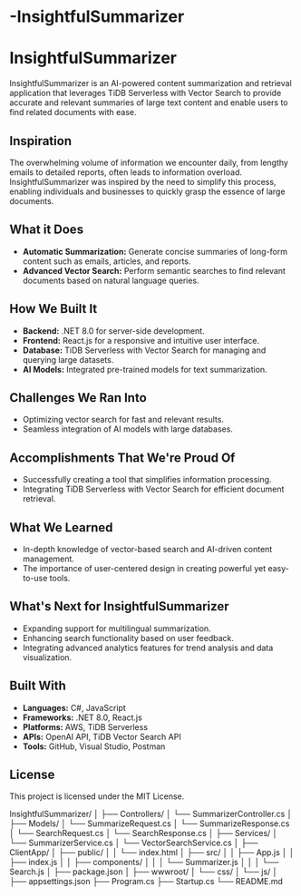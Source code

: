 # -InsightfulSummarizer

# InsightfulSummarizer

InsightfulSummarizer is an AI-powered content summarization and retrieval application that leverages TiDB Serverless with Vector Search to provide accurate and relevant summaries of large text content and enable users to find related documents with ease.

## Inspiration
The overwhelming volume of information we encounter daily, from lengthy emails to detailed reports, often leads to information overload. InsightfulSummarizer was inspired by the need to simplify this process, enabling individuals and businesses to quickly grasp the essence of large documents.

## What it Does
- **Automatic Summarization:** Generate concise summaries of long-form content such as emails, articles, and reports.
- **Advanced Vector Search:** Perform semantic searches to find relevant documents based on natural language queries.

## How We Built It
- **Backend:** .NET 8.0 for server-side development.
- **Frontend:** React.js for a responsive and intuitive user interface.
- **Database:** TiDB Serverless with Vector Search for managing and querying large datasets.
- **AI Models:** Integrated pre-trained models for text summarization.

## Challenges We Ran Into
- Optimizing vector search for fast and relevant results.
- Seamless integration of AI models with large databases.

## Accomplishments That We're Proud Of
- Successfully creating a tool that simplifies information processing.
- Integrating TiDB Serverless with Vector Search for efficient document retrieval.

## What We Learned
- In-depth knowledge of vector-based search and AI-driven content management.
- The importance of user-centered design in creating powerful yet easy-to-use tools.

## What's Next for InsightfulSummarizer
- Expanding support for multilingual summarization.
- Enhancing search functionality based on user feedback.
- Integrating advanced analytics features for trend analysis and data visualization.

## Built With
- **Languages:** C#, JavaScript
- **Frameworks:** .NET 8.0, React.js
- **Platforms:** AWS, TiDB Serverless
- **APIs:** OpenAI API, TiDB Vector Search API
- **Tools:** GitHub, Visual Studio, Postman

## License
This project is licensed under the MIT License.


InsightfulSummarizer/
│
├── Controllers/
│   └── SummarizerController.cs
│
├── Models/
│   └── SummarizeRequest.cs
│   └── SummarizeResponse.cs
│   └── SearchRequest.cs
│   └── SearchResponse.cs
│
├── Services/
│   └── SummarizerService.cs
│   └── VectorSearchService.cs
│
├── ClientApp/
│   ├── public/
│   │   └── index.html
│   ├── src/
│   │   ├── App.js
│   │   ├── index.js
│   │   ├── components/
│   │   │   └── Summarizer.js
│   │   │   └── Search.js
│   ├── package.json
│
├── wwwroot/
│   └── css/
│   └── js/
│
├── appsettings.json
├── Program.cs
├── Startup.cs
└── README.md

